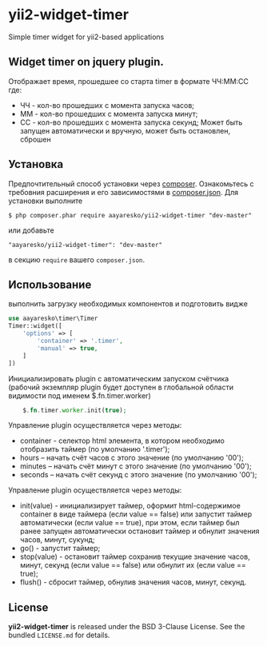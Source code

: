 # yii2-widget-timer
Simple timer widget for yii2-based applications

## Widget timer on jquery plugin.

Отображает время, прошедшее со старта timer в формате ЧЧ:ММ:СС где:
* ЧЧ - кол-во прошедших с момента запуска часов;
* ММ - кол-во прошедших с момента запуска минут;
* CC - кол-во прошедших с момента запуска секунд;
Может быть запущен автоматически и вручную, может быть остановлен, сброшен

## Установка

Предпочтительный способ установки через [composer](http://getcomposer.org/download/). Ознакомьтесь с требовния расширения и его зависимостями в [composer.json](https://github.com/aayaresko/yii2-widget-timer/blob/master/composer.json).
Для установки выполните

```
$ php composer.phar require aayaresko/yii2-widget-timer "dev-master"
```

или добавьте

```
"aayaresko/yii2-widget-timer": "dev-master"
```

в секцию ```require``` вашего `composer.json`.

## Использование

выполнить загрузку необходимых компонентов и подготовить видже

```php
use aayaresko\timer\Timer
Timer::widget([
    'options' => [
        'container' => '.timer',
        'manual' => true,
    ]
])
```

Инициализировать plugin с автоматическим запуском счётчика (рабочий экземпляр plugin будет доступен в глобальной области видимости под именем $.fn.timer.worker)

```php
    $.fn.timer.worker.init(true);
```

Управление plugin осуществляется через методы:
* container - селектор html элемента, в котором необходимо отобразить таймер (по умолчанию '.timer');
* hours – начать счёт часов с этого значение (по умолчанию '00');
* minutes – начать счёт минут с этого значение (по умолчанию '00');
* seconds – начать счёт секунд с этого значение (по умолчанию '00');

Управление plugin осуществляется через методы:
* init(value) - инициализирует таймер, оформит html-содержимое container в виде таймера (если value == false) или запустит таймер автоматически (если value == true), при этом, если таймер был ранее запущен автоматически остановит таймер и обнулит значения часов, минут, сукунд;
* go() - запустит таймер;
* stop(value) - остановит таймер сохранив текущие значение часов, минут, секунд (если value == false) или обнулит их (если value == true);
* flush() - сбросит таймер, обнулив значения часов, минут, секунд.

## License
**yii2-widget-timer** is released under the BSD 3-Clause License. See the bundled `LICENSE.md` for details.
